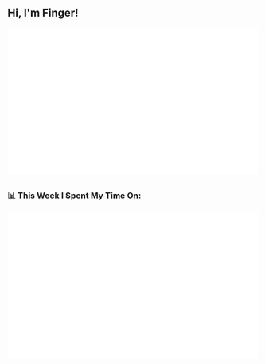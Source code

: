 <h2> Hi, I'm Finger!</h2>

<img align="right" src="https://raw.githubusercontent.com/spianmo/github-stats/master/generated/overview.svg#gh-light-mode-only">

<!-- <img align="right" height="160em" src="https://github-readme-stats-eight-theta.vercel.app/api/top-langs/?username=spianmo&layout=compact&langs_count=8&theme=algolia"/>	 -->
	
```go
package main

type Me struct {
	Name   string
	Job    string
	Code   string
	Skills string
}

func main() {
	me := &Me{
		Name:   "Finger",
		Job:    "Client-side Engineer",
		Code:   "Java and C++ and Others",
		Skills: "Android Security NLP ^o^",
	}
	_ = me
}
```


<h3>📊 This Week I Spent My Time On:</h3>
<img align='right' src="https://raw.githubusercontent.com/spianmo/github-stats/master/generated/languages.svg#gh-light-mode-only">

<!--START_SECTION:waka-->

```txt
Java                   13 hrs 21 mins  ██████████████████▒░░░░░░   73.13 %
Kotlin                 2 hrs 5 mins    ███░░░░░░░░░░░░░░░░░░░░░░   11.44 %
Properties             1 hr 12 mins    █▓░░░░░░░░░░░░░░░░░░░░░░░   06.64 %
XML                    47 mins         █░░░░░░░░░░░░░░░░░░░░░░░░   04.29 %
Vue.js                 22 mins         ▓░░░░░░░░░░░░░░░░░░░░░░░░   02.07 %
```

<!--END_SECTION:waka-->
